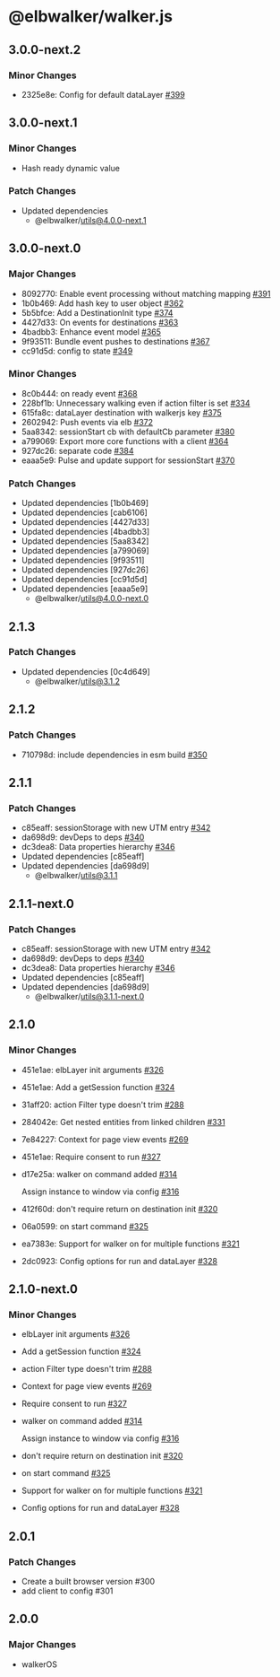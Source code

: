# @elbwalker/walker.js

## 3.0.0-next.2

### Minor Changes

- 2325e8e: Config for default dataLayer
  [#399](https://github.com/elbwalker/walkerOS/issues/399)

## 3.0.0-next.1

### Minor Changes

- Hash ready dynamic value

### Patch Changes

- Updated dependencies
  - @elbwalker/utils@4.0.0-next.1

## 3.0.0-next.0

### Major Changes

- 8092770: Enable event processing without matching mapping
  [#391](https://github.com/elbwalker/walkerOS/issues/391)
- 1b0b469: Add hash key to user object
  [#362](https://github.com/elbwalker/walkerOS/issues/362)
- 5b5bfce: Add a DestinationInit type
  [#374](https://github.com/elbwalker/walkerOS/issues/374)
- 4427d33: On events for destinations
  [#363](https://github.com/elbwalker/walkerOS/issues/363)
- 4badbb3: Enhance event model
  [#365](https://github.com/elbwalker/walkerOS/issues/365)
- 9f93511: Bundle event pushes to destinations
  [#367](https://github.com/elbwalker/walkerOS/issues/367)
- cc91d5d: config to state
  [#349](https://github.com/elbwalker/walkerOS/issues/349)

### Minor Changes

- 8c0b444: on ready event
  [#368](https://github.com/elbwalker/walkerOS/issues/368)
- 228bf1b: Unnecessary walking even if action filter is set
  [#334](https://github.com/elbwalker/walkerOS/issues/334)
- 615fa8c: dataLayer destination with walkerjs key
  [#375](https://github.com/elbwalker/walkerOS/issues/375)
- 2602942: Push events via elb
  [#372](https://github.com/elbwalker/walkerOS/issues/372)
- 5aa8342: sessionStart cb with defaultCb parameter
  [#380](https://github.com/elbwalker/walkerOS/issues/380)
- a799069: Export more core functions with a client
  [#364](https://github.com/elbwalker/walkerOS/issues/364)
- 927dc26: separate code
  [#384](https://github.com/elbwalker/walkerOS/issues/384)
- eaaa5e9: Pulse and update support for sessionStart
  [#370](https://github.com/elbwalker/walkerOS/issues/370)

### Patch Changes

- Updated dependencies [1b0b469]
- Updated dependencies [cab6106]
- Updated dependencies [4427d33]
- Updated dependencies [4badbb3]
- Updated dependencies [5aa8342]
- Updated dependencies [a799069]
- Updated dependencies [9f93511]
- Updated dependencies [927dc26]
- Updated dependencies [cc91d5d]
- Updated dependencies [eaaa5e9]
  - @elbwalker/utils@4.0.0-next.0

## 2.1.3

### Patch Changes

- Updated dependencies [0c4d649]
  - @elbwalker/utils@3.1.2

## 2.1.2

### Patch Changes

- 710798d: include dependencies in esm build
  [#350](https://github.com/elbwalker/walkerOS/issues/350)

## 2.1.1

### Patch Changes

- c85eaff: sessionStorage with new UTM entry
  [#342](https://github.com/elbwalker/walkerOS/issues/342)
- da698d9: devDeps to deps
  [#340](https://github.com/elbwalker/walkerOS/issues/340)
- dc3dea8: Data properties hierarchy
  [#346](https://github.com/elbwalker/walkerOS/issues/346)
- Updated dependencies [c85eaff]
- Updated dependencies [da698d9]
  - @elbwalker/utils@3.1.1

## 2.1.1-next.0

### Patch Changes

- c85eaff: sessionStorage with new UTM entry
  [#342](https://github.com/elbwalker/walkerOS/issues/342)
- da698d9: devDeps to deps
  [#340](https://github.com/elbwalker/walkerOS/issues/340)
- dc3dea8: Data properties hierarchy
  [#346](https://github.com/elbwalker/walkerOS/issues/346)
- Updated dependencies [c85eaff]
- Updated dependencies [da698d9]
  - @elbwalker/utils@3.1.1-next.0

## 2.1.0

### Minor Changes

- 451e1ae: elbLayer init arguments
  [#326](https://github.com/elbwalker/walkerOS/issues/326)
- 451e1ae: Add a getSession function
  [#324](https://github.com/elbwalker/walkerOS/issues/324)
- 31aff20: action Filter type doesn't trim
  [#288](https://github.com/elbwalker/walkerOS/issues/288)
- 284042e: Get nested entities from linked children
  [#331](https://github.com/elbwalker/walkerOS/issues/331)
- 7e84227: Context for page view events
  [#269](https://github.com/elbwalker/walkerOS/issues/269)
- 451e1ae: Require consent to run
  [#327](https://github.com/elbwalker/walkerOS/issues/327)
- d17e25a: walker on command added
  [#314](https://github.com/elbwalker/walkerOS/issues/314)

  Assign instance to window via config
  [#316](https://github.com/elbwalker/walkerOS/issues/316)

- 412f60d: don't require return on destination init
  [#320](https://github.com/elbwalker/walkerOS/issues/320)
- 06a0599: on start command
  [#325](https://github.com/elbwalker/walkerOS/issues/325)
- ea7383e: Support for walker on for multiple functions
  [#321](https://github.com/elbwalker/walkerOS/issues/321)
- 2dc0923: Config options for run and dataLayer
  [#328](https://github.com/elbwalker/walkerOS/issues/328)

## 2.1.0-next.0

### Minor Changes

- elbLayer init arguments
  [#326](https://github.com/elbwalker/walkerOS/issues/326)
- Add a getSession function
  [#324](https://github.com/elbwalker/walkerOS/issues/324)
- action Filter type doesn't trim
  [#288](https://github.com/elbwalker/walkerOS/issues/288)
- Context for page view events
  [#269](https://github.com/elbwalker/walkerOS/issues/269)
- Require consent to run
  [#327](https://github.com/elbwalker/walkerOS/issues/327)
- walker on command added
  [#314](https://github.com/elbwalker/walkerOS/issues/314)

  Assign instance to window via config
  [#316](https://github.com/elbwalker/walkerOS/issues/316)

- don't require return on destination init
  [#320](https://github.com/elbwalker/walkerOS/issues/320)
- on start command [#325](https://github.com/elbwalker/walkerOS/issues/325)
- Support for walker on for multiple functions
  [#321](https://github.com/elbwalker/walkerOS/issues/321)
- Config options for run and dataLayer
  [#328](https://github.com/elbwalker/walkerOS/issues/328)

## 2.0.1

### Patch Changes

- Create a built browser version #300
- add client to config #301

## 2.0.0

### Major Changes

- walkerOS
